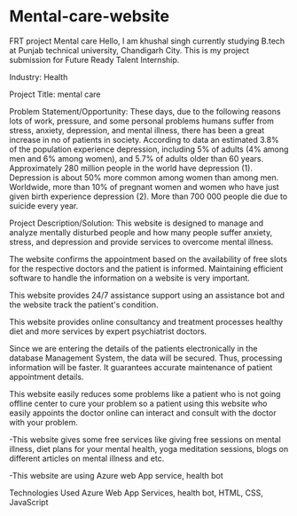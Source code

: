 # Mental-care-website
FRT  project
Mental care
Hello, I am khushal singh currently studying B.tech at Punjab technical university, Chandigarh City. This is my project submission for Future Ready Talent Internship.

Industry:
Health

Project Title:
mental care

Problem Statement/Opportunity:
These days, due to the following reasons lots of work, pressure, and some personal problems humans suffer from stress, anxiety, depression, and mental illness, there has been a great increase in no of patients in society. According to data an estimated 3.8% of the population experience depression, including 5% of adults (4% among men and 6% among women), and 5.7% of adults older than 60 years. Approximately 280 million people in the world have depression (1). Depression is about 50% more common among women than among men. Worldwide, more than 10% of pregnant women and women who have just given birth experience depression (2). More than 700 000 people die due to suicide every year.

Project Description/Solution:
This website is designed to manage and analyze mentally disturbed people and how many people suffer anxiety, stress, and depression and provide services to overcome mental illness.

The website confirms the appointment based on the availability of free slots for the respective doctors and the patient is informed. Maintaining efficient software to handle the information on a website is very important.

This website provides 24/7 assistance support using an assistance bot and the website track the patient's condition.

This website provides online consultancy and treatment processes healthy diet and more services by expert psychiatrist doctors.

Since we are entering the details of the patients electronically in the database Management System, the data will be secured. Thus, processing information will be faster. It guarantees accurate maintenance of patient appointment details.

This website easily reduces some problems like a patient who is not going offline center to cure your problem so a patient using this website who easily appoints the doctor online can interact and consult with the doctor with your problem.

-This website gives some free services like giving free sessions on mental illness, diet plans for your mental health, yoga meditation sessions, blogs on different articles on mental illness and etc.

-This website are using Azure web App service, health bot

Technologies Used
Azure Web App Services, health bot, HTML, CSS, JavaScript
